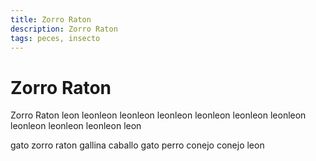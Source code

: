 ```yaml
---
title: Zorro Raton
description: Zorro Raton
tags: peces, insecto
---
```


# Zorro Raton

Zorro Raton leon leonleon leonleon leonleon leonleon leonleon leonleon leonleon leonleon leonleon leon

gato zorro raton gallina caballo gato perro conejo conejo leon